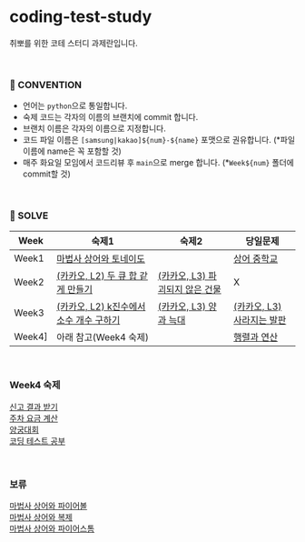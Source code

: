 # coding-test-study
취뽀를 위한 코테 스터디 과제란입니다.

<br/>

### 🍃 CONVENTION
- 언어는 `python`으로 통일합니다.
- 숙제 코드는 각자의 이름의 브랜치에 commit 합니다.
- 브랜치 이름은 각자의 이름으로 지정합니다.
- 코드 파일 이름은 `[samsung|kakao]${num}-${name}` 포맷으로 권유합니다. (*파일 이름에 name은 꼭 포함할 것)
- 매주 화요일 모임에서 코드리뷰 후 `main`으로 merge 합니다. (*`Week${num}` 폴더에 commit할 것)

<br/>

### 📖 SOLVE
|Week|숙제1|숙제2|당일문제|
|------|---|---|---|
|Week1|[마법사 상어와 토네이도](https://www.acmicpc.net/problem/20057)||[상어 중학교](https://www.acmicpc.net/problem/21609)|
|Week2|[(카카오, L2) 두 큐 합 같게 만들기](https://school.programmers.co.kr/learn/courses/30/lessons/118667)|[(카카오, L3) 파괴되지 않은 건물](https://school.programmers.co.kr/learn/courses/30/lessons/92344)|X|
|Week3|[(카카오, L2) k진수에서 소수 개수 구하기](https://school.programmers.co.kr/learn/courses/30/lessons/92335)|[(카카오, L3) 양과 늑대](https://school.programmers.co.kr/learn/courses/30/lessons/92343)|[(카카오, L3) 사라지는 발판](https://school.programmers.co.kr/learn/courses/30/lessons/92345)|
|Week4]|아래 참고(Week4 숙제)||[행렬과 연산](https://school.programmers.co.kr/learn/courses/30/lessons/118670)|

<br/>

### Week4 숙제
[신고 결과 받기](https://school.programmers.co.kr/learn/courses/30/lessons/92334) <br/>
[주차 요금 계산](https://school.programmers.co.kr/learn/courses/30/lessons/92341) <br/>
[양궁대회](https://school.programmers.co.kr/learn/courses/30/lessons/92342) <br/>
[코딩 테스트 공부](https://school.programmers.co.kr/learn/courses/30/lessons/118668) <br/>

<br/>

### 보류
[마법사 상어와 파이어볼](https://www.acmicpc.net/problem/20056) <br/>
[마법사 상어와 복제](https://www.acmicpc.net/problem/23290) <br/>
[마법사 상어와 파이어스톰](https://www.acmicpc.net/problem/20058) <br/>
